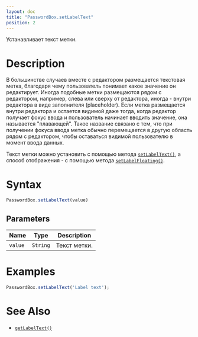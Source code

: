 ```yaml
---
layout: doc
title: "PasswordBox.setLabelText"
position: 2
---
```


Устанавливает текст метки.

# Description

В большинстве случаев вместе с редактором размещается текстовая метка, благодаря чему пользователь
понимает какое значение он редактирует. Иногда подобные метки размещаются рядом с редактором,
например, слева или сверху от редактора, иногда - внутри редактора в виде заполнителя (placeholder).
Если метка размещается внутри редактора и остается видимой даже тогда, когда редактор получает фокус
ввода и пользователь начинает вводить значение, она называется "плавающей". Такое название связано с
тем, что при получении фокуса ввода метка обычно перемещается в другую область рядом с редактором,
чтобы оставаться видимой пользователю в момент ввода данных.

Текст метки можно установить с помощью метода [`setLabelText()`](../PasswordBox.setLabelText/), а
способ отображения - с помощью метода [`setLabelFloating()`](../PasswordBox.setLabelFloating/).

# Syntax

```js
PasswordBox.setLabelText(value)
```

## Parameters

|Name|Type|Description|
|----|----|-----------|
|`value`|`String`|Текст метки.|

# Examples

```js
PasswordBox.setLabelText('Label text');
```

# See Also

* [`getLabelText()`](../PasswordBox.getLabelText/)
